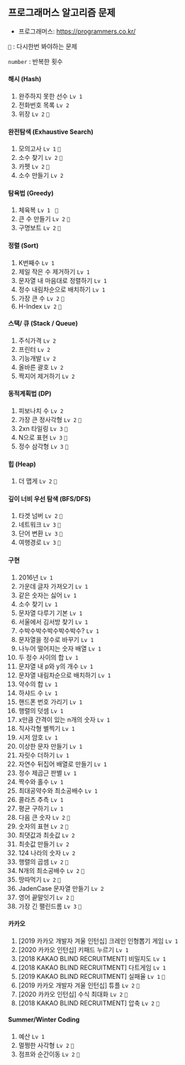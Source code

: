 ## 프로그래머스 알고리즘 문제

- 프로그래머스: https://programmers.co.kr/

`👀` : 다시한번 봐야하는 문제

`number` : 반복한 횟수

#### 해시 (Hash)

1. 완주하지 못한 선수 `Lv 1`
2. 전화번호 목록 `Lv 2`
3. 위장 `Lv 2` `👀`

#### 완전탐색 (Exhaustive Search)

1. 모의고사 `Lv 1` `👀`
2. 소수 찾기 `Lv 2` `👀`
3. 카펫 `Lv 2` `👀`
4. 소수 만들기 `Lv 2`

#### 탐욕법 (Greedy)

1. 체육복 `Lv 1 ` `👀`
2. 큰 수 만들기 `Lv 2` `👀`
3. 구명보트 `Lv 2` `👀`

#### 정렬 (Sort)

1. K번째수 `Lv 1`
2. 제일 작은 수 제거하기 `Lv 1`
3. 문자열 내 마음대로 정렬하기 `Lv 1`
4. 정수 내림차순으로 배치하기 `Lv 1`
5. 가장 큰 수 `Lv 2` `👀`
6. H-Index `Lv 2` `👀`

#### 스택/ 큐 (Stack / Queue)

1. 주식가격 `Lv 2`
2. 프린터 `Lv 2`
3. 기능개발 `Lv 2`
4. 올바른 괄호 `Lv 2`
5. 짝지어 제거하기 `Lv 2`

#### 동적계획법 (DP)

1. 피보나치 수 `Lv 2`
2. 가장 큰 정사각형 `Lv 2` `👀`
3. 2xn 타일링 `Lv 3` `👀`
4. N으로 표현 `Lv 3` `👀`
5. 정수 삼각형 `Lv 3` `👀`

#### 힙 (Heap)

1. 더 맵게 `Lv 2` `👀`

#### 깊이 너비 우선 탐색 (BFS/DFS)

1. 타겟 넘버 `Lv 2` `👀`
2. 네트워크 `Lv 3` `👀`
3. 단어 변환 `Lv 3` `👀`
4. 여행경로 `Lv 3` `👀`

#### 구현

1. 2016년 `Lv 1`
2. 가운데 글자 가져오기 `Lv 1`
3. 같은 숫자는 싫어 `Lv 1`
4. 소수 찾기 `Lv 1`
5. 문자열 다루기 기본 `Lv 1`
6. 서울에서 김서방 찾기 `Lv 1`
7. 수박수박수박수박수박수? `Lv 1`
8. 문자열을 정수로 바꾸기 `Lv 1`
9. 나누어 떨어지는 숫자 배열 `Lv 1`
10. 두 정수 사이의 합 `Lv 1`
11. 문자열 내 p와 y의 개수 `Lv 1`
12. 문자열 내림차순으로 배치하기 `Lv 1`
13. 약수의 합 `Lv 1`
14. 하샤드 수 `Lv 1`
15. 핸드폰 번호 가리기 `Lv 1`
16. 행렬의 덧셈 `Lv 1`
17. x만큼 간격이 있는 n개의 숫자 `Lv 1`
18. 직사각형 별찍기 `Lv 1`
19. 시저 암호 `Lv 1`
20. 이상한 문자 만들기 `Lv 1`
21. 자릿수 더하기 `Lv 1`
22. 자연수 뒤집어 배열로 만들기 `Lv 1`
23. 정수 제곱근 판별 `Lv 1`
24. 짝수와 홀수 `Lv 1`
25. 최대공약수와 최소공배수 `Lv 1`
26. 콜라츠 추측 `Lv 1`
27. 평균 구하기 `Lv 1`
28. 다음 큰 숫자 `Lv 2` `👀`
29. 숫자의 표현 `Lv 2` `👀`
30. 최댓값과 최솟값 `Lv 2`
31. 최솟값 만들기 `Lv 2`
32. 124 나라의 숫자 `Lv 2`
33. 행렬의 곱셈 `Lv 2` `👀`
34. N개의 최소공배수 `Lv 2` `👀`
35. 땅따먹기 `Lv 2` `👀`
36. JadenCase 문자열 만들기 `Lv 2`
37. 영어 끝말잇기 `Lv 2` `👀`
38. 가장 긴 팰린드롬 `Lv 3` `👀`

#### 카카오

1. [2019 카카오 개발자 겨울 인턴십] 크레인 인형뽑기 게임 `Lv 1`
2. [2020 카카오 인턴십] 키패드 누르기 `Lv 1`
3. [2018 KAKAO BLIND RECRUITMENT] 비밀지도 `Lv 1`
4. [2018 KAKAO BLIND RECRUITMENT] 다트게임 `Lv 1`
5. [2019 KAKAO BLIND RECRUITMENT] 실패율 `Lv 1` `👀`
6. [2019 카카오 개발자 겨울 인턴십] 튜플 `Lv 2` `👀`
7. [2020 카카오 인턴십] 수식 최대화 `Lv 2` `👀`
8. [2018 KAKAO BLIND RECRUITMENT] 압축 `Lv 2` `👀`

#### Summer/Winter Coding

1. 예산 `Lv 1`
2. 멀쩡한 사각형 `Lv 2` `👀`
3. 점프와 순간이동 `Lv 2` `👀`
